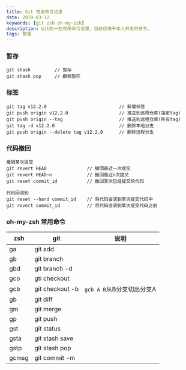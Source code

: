 ```yaml
---
title: Git 常用命令记录
date: 2019-03-12
keywords: [git zsh oh-my-zsh]
description: Git的一些常用命令记录，目前仅用于本人开发时参考。
tags: 整理
---
```


### 暂存

```
git stash         // 暂存
git stash pop     // 撤销暂存
```

### 标签

```
git tag v12.2.0                           // 新增标签
git push origin v12.2.0                   // 推送到远程仓库(指定tag)
git push origin --tag                     // 推送到远程仓库(所有tag)
git tag -d v12.2.0                        // 删除本地分支
git push origin --delete tag v12.2.0      // 删除远程分支
```

### 代码撤回

```
撤销某次提交
git revert HEAD               // 撤回最近一次提交
git revert HEAD~n             // 撤回最近n次提交
git reset commit_id           // 撤回某次已经提交的代码

代码回滚到
git reset --hard commit_id    // 将代码会滚到某次提交代码中
git revert commit_id          // 将代码会滚到某次提交代码之前
```

### oh-my-zsh 常用命令

| zsh | git | 说明 |
| - | - | - |
| ga | git add |  |
| gb | git branch | |
| gbd | git branch -d | |
| gco | gti checkout | |
| gcb | git checkout -b | `gcb A B`从B分支切出分支A |
| gb | git diff |
| gm | git merge |
| gp | git push |
| gst | git status |
| gsta | git stash save |
| gstp | git stash pop |
| gcmsg | git commit -m |